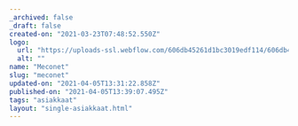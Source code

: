 ```yaml
---
_archived: false
_draft: false
created-on: "2021-03-23T07:48:52.550Z"
logo:
  url: "https://uploads-ssl.webflow.com/606db45261d1bc3019edf114/606db45261d1bc2babedf1ce_meconet.png"
  alt: ""
name: "Meconet"
slug: "meconet"
updated-on: "2021-04-05T13:31:22.858Z"
published-on: "2021-04-05T13:39:07.495Z"
tags: "asiakkaat"
layout: "single-asiakkaat.html"
---
```



